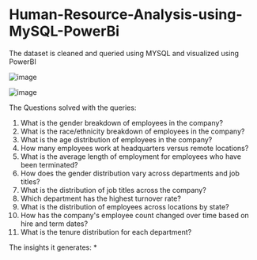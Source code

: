 # Human-Resource-Analysis-using-MySQL-PowerBi
The dataset is cleaned and queried using MYSQL and visualized using PowerBI


![image](https://github.com/iaditi7/Human-Resource-Analysis-using-MySQL-PowerBi/assets/143906664/53b0b6a7-412f-47cf-97a8-120f7a155d02)


![image](https://github.com/iaditi7/Human-Resource-Analysis-using-MySQL-PowerBi/assets/143906664/8a18ed97-4430-4349-87bc-166244087b12)


The Questions solved with the queries:

1. What is the gender breakdown of employees in the company?
2. What is the race/ethnicity breakdown of employees in the company?
3. What is the age distribution of employees in the company?
4. How many employees work at headquarters versus remote locations?
5. What is the average length of employment for employees who have been terminated?
6. How does the gender distribution vary across departments and job titles?
7. What is the distribution of job titles across the company?
8. Which department has the highest turnover rate?
9. What is the distribution of employees across locations by state?
10. How has the company's employee count changed over time based on hire and term dates?
11. What is the tenure distribution for each department?


The insights it generates:
* 
